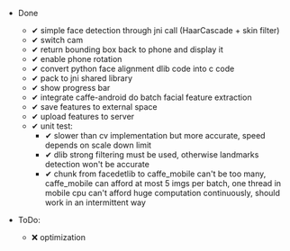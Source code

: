 * Done
    + ✔  simple face detection through jni call (HaarCascade + skin filter)
    + ✔  switch cam
    + ✔  return bounding box back to phone and display it
    + ✔  enable phone rotation
    + ✔  convert python face alignment dlib code into c code
    + ✔  pack to jni shared library
    + ✔  show progress bar
    + ✔  integrate caffe-android do batch facial feature extraction
    + ✔   save features to external space
    + ✔   upload features to server
    + ✔  unit test:
        - ✔  slower than cv implementation but more accurate, speed depends on scale down limit
        - ✔  dlib strong filtering must be used, otherwise landmarks detection won't be accurate
        - ✔  chunk from facedetlib to caffe_mobile can't be too many, caffe_mobile can afford
             at most 5 imgs per batch, one thread in mobile cpu can't afford huge computation
             continuously, should work in an intermittent way

* ToDo:
    + ❌  optimization
